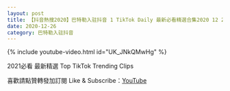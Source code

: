 ```yaml
---
layout: post
title: 【抖音熱搜2020】巴特勒入驻抖音 1 TikTok Daily 最新必看精選合集2020 12 26
date: 2020-12-26
category: 巴特勒入驻抖音
---
```


{% include youtube-video.html id="UK_JNkQMwHg" %}

2021必看 最新精選 Top TikTok Trending Clips

喜歡請點贊轉發加訂閱 Like & Subscribe：[YouTube](https://www.youtube.com/channel/UCAoR7VcanIPd04uEq_GIylA/videos)

